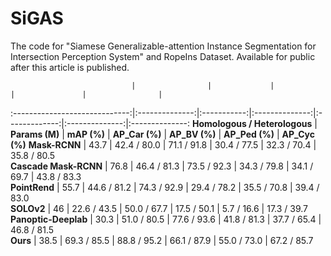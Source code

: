 # SiGAS
The code for "Siamese Generalizable-attention Instance Segmentation for Intersection Perception System" and RopeIns Dataset.
Available for public after this article is published.

                               |                |             |                |               |                |                
:-----------------------------:|:--------------:|:-----------:|:--------------:|:-------------:|:--------------:|:--------------:
 **Homologous / Heterologous** | **Params (M)** | **mAP (%)** | **AP_Car (%)** | **AP_BV (%)** | **AP_Ped (%)** | **AP_Cyc (%)** 
 **Mask-RCNN**                 | 43.7           | 42.4 / 80.0 | 71.1 / 91.8    | 30.4 / 77.5   | 32.3 / 70.4    | 35.8 / 80.5    
 **Cascade Mask-RCNN**         | 76.8           | 46.4 / 81.3 | 73.5 / 92.3    | 34.3 / 79.8   | 34.1 / 69.7    | 43.8 / 83.3    
 **PointRend**                 | 55.7           | 44.6 / 81.2 | 74.3 / 92.9    | 29.4 / 78.2   | 35.5 / 70.8    | 39.4 / 83.0    
 **SOLOv2**                    | 46             | 22.6 / 43.5 | 50.0 / 67.7    | 17.5 / 50.1   | 5.7 / 16.6     | 17.3 / 39.7    
 **Panoptic-Deeplab**          | 30.3           | 51.0 / 80.5 | 77.6 / 93.6    | 41.8 / 81.3   | 37.7 / 65.4    | 46.8 / 81.5    
 **Ours**                      | 38.5           | 69.3 / 85.5 | 88.8 / 95.2    | 66.1 / 87.9   | 55.0 / 73.0    | 67.2 / 85.7  
